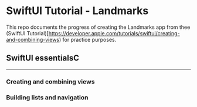 # SwiftUI Tutorial - Landmarks

This repo documents the progress of creating the Landmarks app from thee (SwiftUI Tutorial)[https://developer.apple.com/tutorials/swiftui/creating-and-combining-views) for practice purposes.

## SwiftUI essentialsC
---
### Creating and combining views
### Building lists and navigation

